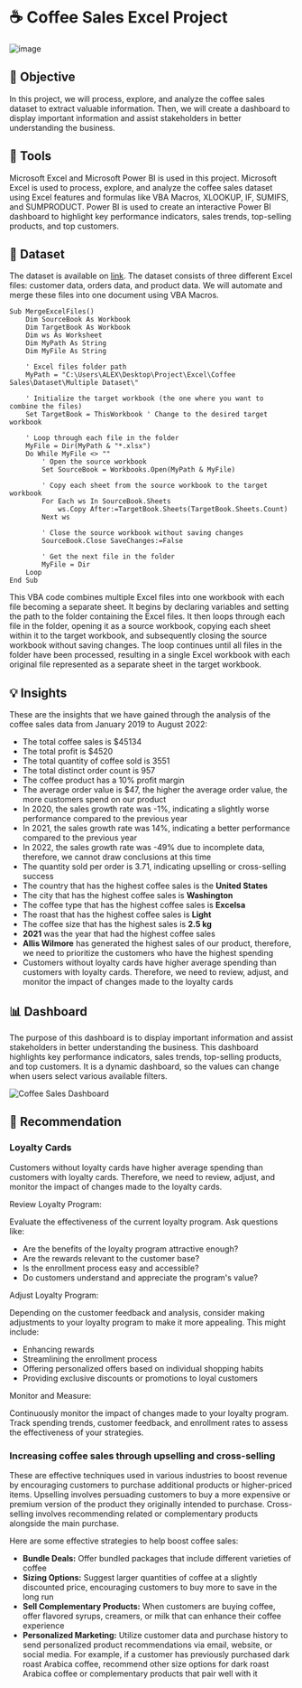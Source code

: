 # ☕ Coffee Sales Excel Project

![image](https://github.com/AlexanderEvanW/PortfolioProjects/assets/124351667/3ae0f193-91f7-4a69-b4cf-0995432197ca)

## 🔎 Objective
In this project, we will process, explore, and analyze the coffee sales dataset to extract valuable information. Then, we will create a dashboard to display important information and assist stakeholders in better understanding the business.

## 🔨 Tools
Microsoft Excel and Microsoft Power BI is used in this project. Microsoft Excel is used to process, explore, and analyze the coffee sales dataset using Excel features and formulas like VBA Macros, XLOOKUP, IF, SUMIFS, and SUMPRODUCT. Power BI is used to create an interactive Power BI dashboard to highlight key performance indicators, sales trends, top-selling products, and top customers.

## 🔢 Dataset
The dataset is available on [link](https://github.com/AlexanderEvanW/PortfolioProjects/tree/main/Coffee%20Sales/Dataset). The dataset consists of three different Excel files: customer data, orders data, and product data. We will automate and merge these files into one document using VBA Macros.

```
Sub MergeExcelFiles()
    Dim SourceBook As Workbook
    Dim TargetBook As Workbook
    Dim ws As Worksheet
    Dim MyPath As String
    Dim MyFile As String

    ' Excel files folder path
    MyPath = "C:\Users\ALEX\Desktop\Project\Excel\Coffee Sales\Dataset\Multiple Dataset\"

    ' Initialize the target workbook (the one where you want to combine the files)
    Set TargetBook = ThisWorkbook ' Change to the desired target workbook

    ' Loop through each file in the folder
    MyFile = Dir(MyPath & "*.xlsx")
    Do While MyFile <> ""
        ' Open the source workbook
        Set SourceBook = Workbooks.Open(MyPath & MyFile)

        ' Copy each sheet from the source workbook to the target workbook
        For Each ws In SourceBook.Sheets
            ws.Copy After:=TargetBook.Sheets(TargetBook.Sheets.Count)
        Next ws

        ' Close the source workbook without saving changes
        SourceBook.Close SaveChanges:=False

        ' Get the next file in the folder
        MyFile = Dir
    Loop
End Sub
```

This VBA code combines multiple Excel files into one workbook with each file becoming a separate sheet. It begins by declaring variables and setting the path to the folder containing the Excel files. It then loops through each file in the folder, opening it as a source workbook, copying each sheet within it to the target workbook, and subsequently closing the source workbook without saving changes. The loop continues until all files in the folder have been processed, resulting in a single Excel workbook with each original file represented as a separate sheet in the target workbook.

## 💡 Insights
These are the insights that we have gained through the analysis of the coffee sales data from January 2019 to August 2022:
- The total coffee sales is $45134
- The total profit is $4520
- The total quantity of coffee sold is 3551
- The total distinct order count is 957
- The coffee product has a 10% profit margin
- The average order value is $47, the higher the average order value, the more customers spend on our product
- In 2020, the sales growth rate was -1%, indicating a slightly worse performance compared to the previous year
- In 2021, the sales growth rate was 14%, indicating a better performance compared to the previous year
- In 2022, the sales growth rate was -49% due to incomplete data, therefore, we cannot draw conclusions at this time
- The quantity sold per order is 3.71, indicating upselling or cross-selling success
- The country that has the highest coffee sales is the **United States**
- The city that has the highest coffee sales is **Washington**
- The coffee type that has the highest coffee sales is **Excelsa**
- The roast that has the highest coffee sales is **Light**
- The coffee size that has the highest sales is **2.5 kg**
- **2021** was the year that had the highest coffee sales
- **Allis Wilmore** has generated the highest sales of our product, therefore, we need to prioritize the customers who have the highest spending
- Customers without loyalty cards have higher average spending than customers with loyalty cards. Therefore, we need to review, adjust, and monitor the impact of changes made to the loyalty cards

## 📊 Dashboard

The purpose of this dashboard is to display important information and assist stakeholders in better understanding the business. This dashboard highlights key performance indicators, sales trends, top-selling products, and top customers. It is a dynamic dashboard, so the values can change when users select various available filters.

![Coffee Sales Dashboard](https://github.com/AlexanderEvanW/PortfolioProjects/assets/124351667/4ebb8b63-315b-4289-90d1-792281e96111)

## 📌 Recommendation

### Loyalty Cards

Customers without loyalty cards have higher average spending than customers with loyalty cards. Therefore, we need to review, adjust, and monitor the impact of changes made to the loyalty cards.

Review Loyalty Program:

Evaluate the effectiveness of the current loyalty program. Ask questions like:
- Are the benefits of the loyalty program attractive enough?
- Are the rewards relevant to the customer base?
- Is the enrollment process easy and accessible?
- Do customers understand and appreciate the program's value?

Adjust Loyalty Program:

Depending on the customer feedback and analysis, consider making adjustments to your loyalty program to make it more appealing. This might include:

- Enhancing rewards
- Streamlining the enrollment process
- Offering personalized offers based on individual shopping habits
- Providing exclusive discounts or promotions to loyal customers

Monitor and Measure:

Continuously monitor the impact of changes made to your loyalty program. Track spending trends, customer feedback, and enrollment rates to assess the effectiveness of your strategies.

### Increasing coffee sales through upselling and cross-selling

These are effective techniques used in various industries to boost revenue by encouraging customers to purchase additional products or higher-priced items. Upselling involves persuading customers to buy a more expensive or premium version of the product they originally intended to purchase. Cross-selling involves recommending related or complementary products alongside the main purchase. 

Here are some effective strategies to help boost coffee sales:
- **Bundle Deals:** Offer bundled packages that include different varieties of coffee
- **Sizing Options:** Suggest larger quantities of coffee at a slightly discounted price, encouraging customers to buy more to save in the long run
- **Sell Complementary Products:** When customers are buying coffee, offer flavored syrups, creamers, or milk that can enhance their coffee experience
- **Personalized Marketing:** Utilize customer data and purchase history to send personalized product recommendations via email, website, or social media. For example, if a customer has previously purchased dark roast Arabica coffee, recommend other size options for dark roast Arabica coffee or complementary products that pair well with it
